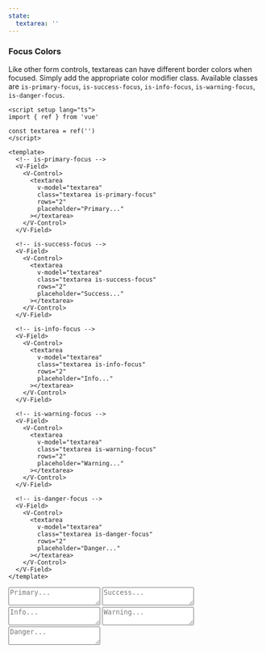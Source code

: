 ```yaml
---
state:
  textarea: ''
---
```


### Focus Colors

Like other form controls, textareas can have different border colors
when focused. Simply add the appropriate color modifier class.
Available classes are `is-primary-focus`, `is-success-focus`,
`is-info-focus`, `is-warning-focus`, `is-danger-focus`.

<!--code-->

```vue
<script setup lang="ts">
import { ref } from 'vue'

const textarea = ref('')
</script>

<template>
  <!-- is-primary-focus -->
  <V-Field>
    <V-Control>
      <textarea
        v-model="textarea"
        class="textarea is-primary-focus"
        rows="2"
        placeholder="Primary..."
      ></textarea>
    </V-Control>
  </V-Field>

  <!-- is-success-focus -->
  <V-Field>
    <V-Control>
      <textarea
        v-model="textarea"
        class="textarea is-success-focus"
        rows="2"
        placeholder="Success..."
      ></textarea>
    </V-Control>
  </V-Field>

  <!-- is-info-focus -->
  <V-Field>
    <V-Control>
      <textarea
        v-model="textarea"
        class="textarea is-info-focus"
        rows="2"
        placeholder="Info..."
      ></textarea>
    </V-Control>
  </V-Field>

  <!-- is-warning-focus -->
  <V-Field>
    <V-Control>
      <textarea
        v-model="textarea"
        class="textarea is-warning-focus"
        rows="2"
        placeholder="Warning..."
      ></textarea>
    </V-Control>
  </V-Field>

  <!-- is-danger-focus -->
  <V-Field>
    <V-Control>
      <textarea
        v-model="textarea"
        class="textarea is-danger-focus"
        rows="2"
        placeholder="Danger..."
      ></textarea>
    </V-Control>
  </V-Field>
</template>
```

<!--/code-->

<!--example-->

<div>
  <V-Field>
    <V-Control>
      <textarea
        v-model="frontmatter.state.textarea"
        class="textarea is-primary-focus"
        rows="2"
        placeholder="Primary..."
      ></textarea>
    </V-Control>
  </V-Field>
  <V-Field>
    <V-Control>
      <textarea
        v-model="frontmatter.state.textarea"
        class="textarea is-success-focus"
        rows="2"
        placeholder="Success..."
      ></textarea>
    </V-Control>
  </V-Field>
  <V-Field>
    <V-Control>
      <textarea
        v-model="frontmatter.state.textarea"
        class="textarea is-info-focus"
        rows="2"
        placeholder="Info..."
      ></textarea>
    </V-Control>
  </V-Field>
  <V-Field>
    <V-Control>
      <textarea
        v-model="frontmatter.state.textarea"
        class="textarea is-warning-focus"
        rows="2"
        placeholder="Warning..."
      ></textarea>
    </V-Control>
  </V-Field>
  <V-Field>
    <V-Control>
      <textarea
        v-model="frontmatter.state.textarea"
        class="textarea is-danger-focus"
        rows="2"
        placeholder="Danger..."
      ></textarea>
    </V-Control>
  </V-Field>
</div>

<!--/example-->
